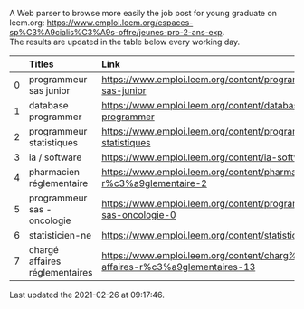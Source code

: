 A Web parser to browse more easily the job post for young graduate on leem.org: https://www.emploi.leem.org/espaces-sp%C3%A9cialis%C3%A9s-offre/jeunes-pro-2-ans-exp.  
The results are updated in the table below every working day.  


|    | Titles                         | Link                                                                            |   Department |   Consulted |
|---:|:-------------------------------|:--------------------------------------------------------------------------------|-------------:|------------:|
|  0 | programmeur sas junior         | https://www.emploi.leem.org/content/programmeur-sas-junior                      |           75 |         223 |
|  1 | database programmer            | https://www.emploi.leem.org/content/database-programmer                         |           92 |        2586 |
|  2 | programmeur statistiques       | https://www.emploi.leem.org/content/programmeur-statistiques                    |           92 |        2965 |
|  3 | ia / software                  | https://www.emploi.leem.org/content/ia-software                                 |           75 |        1166 |
|  4 | pharmacien réglementaire       | https://www.emploi.leem.org/content/pharmacien-r%c3%a9glementaire-2             |           75 |        1120 |
|  5 | programmeur sas - oncologie    | https://www.emploi.leem.org/content/programmeur-sas-oncologie-0                 |           75 |         999 |
|  6 | statisticien-ne                | https://www.emploi.leem.org/content/statisticien-ne                             |           75 |         126 |
|  7 | chargé affaires réglementaires | https://www.emploi.leem.org/content/charg%c3%a9-affaires-r%c3%a9glementaires-13 |           75 |         274 |
  
Last updated the 2021-02-26 at 09:17:46.
